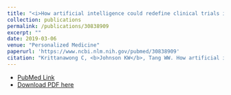 ```yaml
---
title: "<i>How artificial intelligence could redefine clinical trials in cardiovascular medicine: lessons learned from oncology</i>"
collection: publications
permalink: /publications/30838909
excerpt: ""
date: 2019-03-06
venue: "Personalized Medicine"
paperurl: 'https://www.ncbi.nlm.nih.gov/pubmed/30838909'
citation: "Krittanawong C, <b>Johnson KW</b>, Tang WW. How artificial intelligence could redefine clinical trials in cardiovascular medicine: lessons learned from oncology. Per Med. 2019 Mar 6. doi: 10.2217/pme-2018-0130."
---
```


* [PubMed Link](https://www.ncbi.nlm.nih.gov/pubmed/30838909)
* [Download PDF here](https://raw.githubusercontent.com/kippjohnson/website/master/files/30838909.pdf)

<script type='text/javascript' src='https://d1bxh8uas1mnw7.cloudfront.net/assets/embed.js'></script>
<div class='altmetric-embed' data-badge-type="medium-donut" data-doi="10.2217/pme-2018-0130" data-hide-no-mentions="true" data-hide-less-than="1" class="altmetric-embed"></div>
